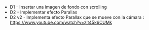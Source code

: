 * D1 - Insertar una imagen de fondo con scrolling
* D2 - Implementar efecto Parallax
* D2 v2 - Implementa efecto Parallax que se mueve con la cámara : https://www.youtube.com/watch?v=zit45k6CUMk